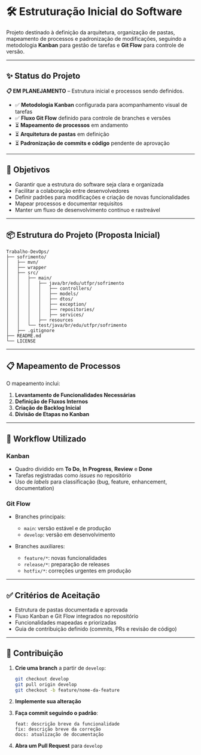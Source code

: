 # 🛠️ Estruturação Inicial do Software

Projeto destinado à definição da arquitetura, organização de pastas, mapeamento de processos e padronização de modificações, seguindo a metodologia **Kanban** para gestão de tarefas e **Git Flow** para controle de versão.

---

## ✨ Status do Projeto

**📋 EM PLANEJAMENTO** – Estrutura inicial e processos sendo definidos.

* ✅ **Metodologia Kanban** configurada para acompanhamento visual de tarefas
* ✅ **Fluxo Git Flow** definido para controle de branches e versões
* ⏳ **Mapeamento de processos** em andamento
* ⏳ **Arquitetura de pastas** em definição
* ⏳ **Padronização de commits e código** pendente de aprovação

---

## 🚀 Objetivos

* Garantir que a estrutura do software seja clara e organizada
* Facilitar a colaboração entre desenvolvedores
* Definir padrões para modificações e criação de novas funcionalidades
* Mapear processos e documentar requisitos
* Manter um fluxo de desenvolvimento contínuo e rastreável

---

## 📦 Estrutura do Projeto (Proposta Inicial)

```
Trabalho-DevOps/
├── sofrimento/
│   ├── mvn/                  
│   ├── wrapper
│   ├── src/                  
│   │   ├── main/           
│   │   │   ├── java/br/edu/utfpr/sofrimento
│   │   │   │   ├── controllers/
│   │   │   │   ├── models/
│   │   │   │   ├── dtos/
│   │   │   │   ├── exception/
│   │   │   │   ├── repositories/
│   │   │   │   ├── services/
│   │   │   ├── resources
│   │   └── test/java/br/edu/utfpr/sofrimento 
│   ├── .gitignore            
├── README.md              
└── LICENSE               
```

---

## 📋 Mapeamento de Processos

O mapeamento inclui:

1. **Levantamento de Funcionalidades Necessárias**
2. **Definição de Fluxos Internos**
3. **Criação de Backlog Inicial**
4. **Divisão de Etapas no Kanban**

---

## 📌 Workflow Utilizado

### Kanban

* Quadro dividido em **To Do**, **In Progress**, **Review** e **Done**
* Tarefas registradas como *issues* no repositório
* Uso de *labels* para classificação (bug, feature, enhancement, documentation)

### Git Flow

* Branches principais:

  * `main`: versão estável e de produção
  * `develop`: versão em desenvolvimento
* Branches auxiliares:

  * `feature/*`: novas funcionalidades
  * `release/*`: preparação de releases
  * `hotfix/*`: correções urgentes em produção

---

## ✅ Critérios de Aceitação

* Estrutura de pastas documentada e aprovada
* Fluxo Kanban e Git Flow integrados no repositório
* Funcionalidades mapeadas e priorizadas
* Guia de contribuição definido (commits, PRs e revisão de código)

---

## 📝 Contribuição

1. **Crie uma branch** a partir de `develop`:

   ```bash
   git checkout develop
   git pull origin develop
   git checkout -b feature/nome-da-feature
   ```
2. **Implemente sua alteração**
3. **Faça commit seguindo o padrão**:

   ```
   feat: descrição breve da funcionalidade
   fix: descrição breve da correção
   docs: atualização de documentação
   ```
4. **Abra um Pull Request** para `develop`


